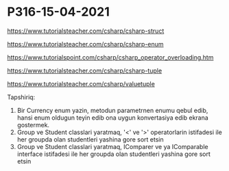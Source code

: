 # P316-15-04-2021

https://www.tutorialsteacher.com/csharp/csharp-struct

https://www.tutorialsteacher.com/csharp/csharp-enum

https://www.tutorialspoint.com/csharp/csharp_operator_overloading.htm

https://www.tutorialsteacher.com/csharp/csharp-tuple

https://www.tutorialsteacher.com/csharp/valuetuple

Tapshiriq:
1. Bir Currency enum yazin, metodun parametrnen enumu qebul edib, hansi enum oldugun teyin edib ona uygun konvertasiya edib ekrana gostermek.
2. Group ve Student classlari yaratmaq, '<' ve '>' operatorlarin istifadesi ile her groupda olan studentleri yashina gore sort etsin
3. Group ve Student classlari yaratmaq, IComparer ve ya IComparable interface istifadesi ile her groupda olan studentleri yashina gore sort etsin
